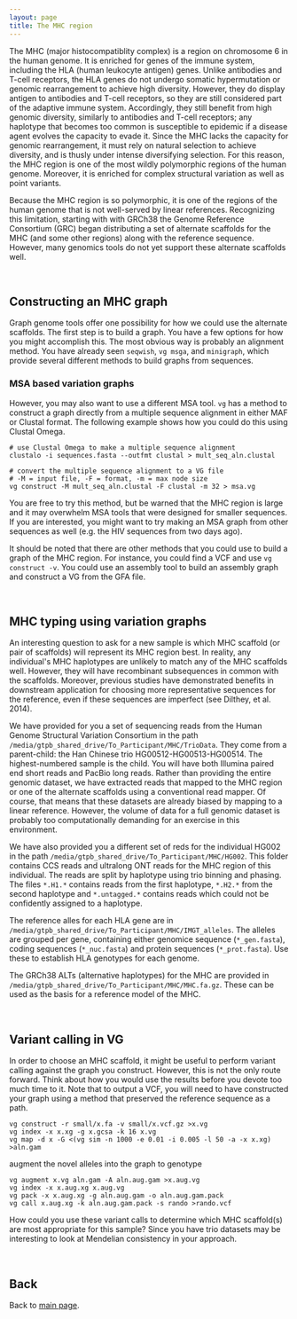 ```yaml
---
layout: page
title: The MHC region
---
```


The MHC (major histocompatiblity complex) is a region on chromosome 6 in the human genome. It is enriched for  genes of the immune system, including the HLA (human leukocyte antigen) genes. Unlike antibodies and T-cell receptors, the HLA genes do not undergo somatic hypermutation or genomic rearrangement to achieve high diversity. However, they do display antigen to antibodies and T-cell receptors, so they are still considered part of the adaptive immune system. Accordingly, they still benefit from high genomic diversity, similarly to antibodies and T-cell receptors; any haplotype that becomes too common is susceptible to epidemic if a disease agent evolves the capacity to evade it. Since the MHC lacks the capacity for genomic rearrangement, it must rely on natural selection to achieve diversity, and is thusly under intense diversifying selection. For this reason, the MHC region is one of the most wildly polymorphic regions of the human genome. Moreover, it is enriched for complex structural variation as well as point variants.

Because the MHC region is so polymorphic, it is one of the regions of the human genome that is not well-served by linear references. Recognizing this limitation, starting with with GRCh38 the Genome Reference Consortium (GRC) began distributing a set of alternate scaffolds for the MHC (and some other regions) along with the reference sequence. However, many genomics tools do not yet support these alternate scaffolds well. 

<br/>

## Constructing an MHC graph

Graph genome tools offer one possibility for how we could use the alternate scaffolds. The first step is to build a graph. You have a few options for how you might accomplish this. The most obvious way is probably an alignment method. You have already seen `seqwish`, `vg msga`, and `minigraph`, which provide several different methods to build graphs from sequences. 

### MSA based variation graphs

However, you may also want to use a different MSA tool. `vg` has a method to construct a graph directly from a multiple sequence alignment in either MAF or Clustal format. The following example shows how you could do this using Clustal Omega.

    # use Clustal Omega to make a multiple sequence alignment
    clustalo -i sequences.fasta --outfmt clustal > mult_seq_aln.clustal
    
    # convert the multiple sequence alignment to a VG file
    # -M = input file, -F = format, -m = max node size
    vg construct -M mult_seq_aln.clustal -F clustal -m 32 > msa.vg

You are free to try this method, but be warned that the MHC region is large and it may overwhelm MSA tools that were designed for smaller sequences. If you are interested, you might want to try making an MSA graph from other sequences as well (e.g. the HIV sequences from two days ago).

It should be noted that there are other methods that you could use to build a graph of the MHC region. For instance, you could find a VCF and use `vg construct -v`. You could use an assembly tool to build an assembly graph and construct a VG from the GFA file.

<br/>

## MHC typing using variation graphs

An interesting question to ask for a new sample is which MHC scaffold (or pair of scaffolds) will represent its MHC region best. In reality, any individual's MHC haplotypes are unlikely to match any of the MHC scaffolds well. However, they will have recombinant subsequences in common with the scaffolds. Moreover, previous studies have demonstrated benefits in downstream application for choosing more representative sequences for the reference, even if these sequences are imperfect (see Dilthey, et al. 2014). 

We have provided for you a set of sequencing reads from the Human Genome Structural Variation Consortium in the path `/media/gtpb_shared_drive/To_Participant/MHC/TrioData`. They come from a parent-child: the Han Chinese trio HG00512-HG00513-HG00514. The highest-numbered sample is the child. You will have both Illumina paired end short reads and PacBio long reads. Rather than providing the entire genomic dataset, we have extracted reads that mapped to the MHC region or one of the alternate scaffolds using a conventional read mapper. Of course, that means that these datasets are already biased by mapping to a linear reference. However, the volume of data for a full genomic dataset is probably too computationally demanding for an exercise in this environment.

We have also provided you a different set of reds for the individual HG002 in the path `/media/gtpb_shared_drive/To_Participant/MHC/HG002`. This folder contains CCS reads and ultralong ONT reads for the MHC region of this individual. The reads are split by haplotype using trio binning and phasing. The files `*.H1.*` contains reads from the first haplotype, `*.H2.*` from the second haplotype and `*.untagged.*` contains reads which could not be confidently assigned to a haplotype.

The reference alles for each HLA gene are in `/media/gtpb_shared_drive/To_Participant/MHC/IMGT_alleles`. The alleles are grouped per gene, containing either genomice sequence (`*_gen.fasta`), coding sequences (`*_nuc.fasta`) and protein sequences (`*_prot.fasta`).
Use these to establish HLA genotypes for each genome.

The GRCh38 ALTs (alternative haplotypes) for the MHC are provided in `/media/gtpb_shared_drive/To_Participant/MHC/MHC.fa.gz`.
These can be used as the basis for a reference model of the MHC.

<br/>

## Variant calling in VG

In order to choose an MHC scaffold, it might be useful to perform variant calling against the graph you construct. However, this is not the only route forward. Think about how you would use the results before you devote too much time to it. Note that to output a VCF, you will need to have constructed your graph using a method that preserved the reference sequence as a path. 

    vg construct -r small/x.fa -v small/x.vcf.gz >x.vg
	vg index -x x.xg -g x.gcsa -k 16 x.vg
	vg map -d x -G <(vg sim -n 1000 -e 0.01 -i 0.005 -l 50 -a -x x.xg) >aln.gam

augment the novel alleles into the graph to genotype

	vg augment x.vg aln.gam -A aln.aug.gam >x.aug.vg
	vg index -x x.aug.xg x.aug.vg
	vg pack -x x.aug.xg -g aln.aug.gam -o aln.aug.gam.pack
	vg call x.aug.xg -k aln.aug.gam.pack -s rando >rando.vcf

How could you use these variant calls to determine which MHC scaffold(s) are most appropriate for this sample? Since you have trio datasets may be interesting to look at Mendelian consistency in your approach.

<br/>

## Back

Back to [main page](../index.md).
